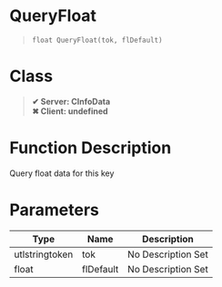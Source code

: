 # QueryFloat
> `float QueryFloat(tok, flDefault)`
# Class
> __✔ Server: CInfoData__  
> __✖ Client: undefined__  
# Function Description
Query float data for this key
# Parameters
Type|Name|Description
--|--|--
utlstringtoken|tok|No Description Set
float|flDefault|No Description Set
